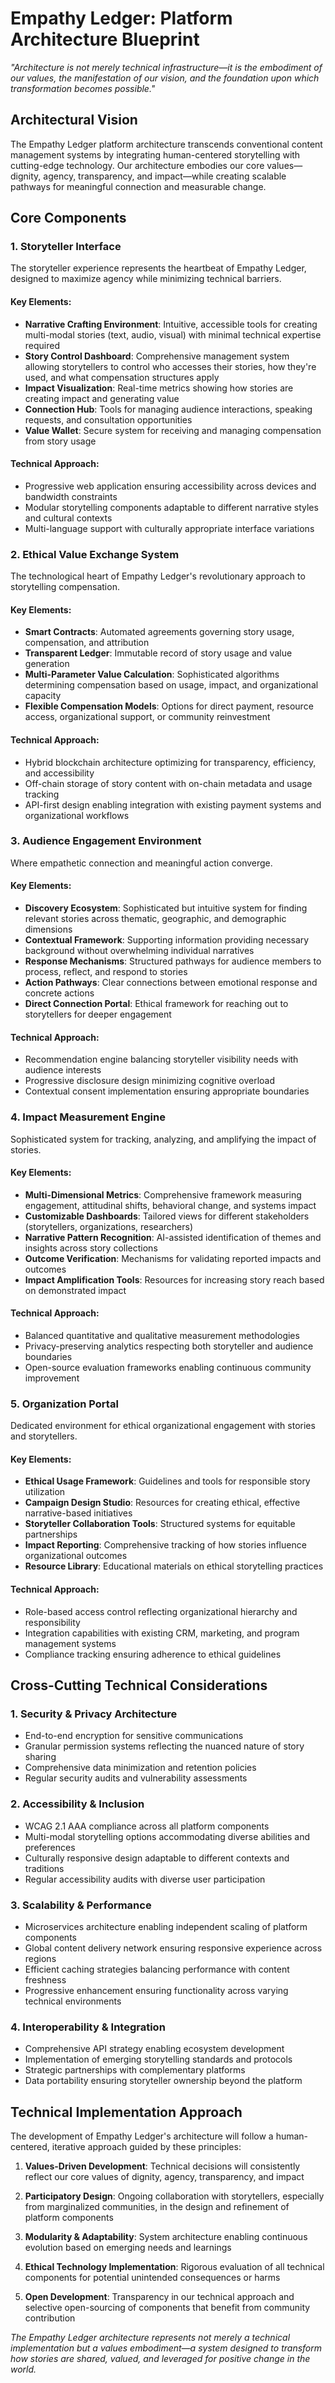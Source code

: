 # Empathy Ledger: Platform Architecture Blueprint

_"Architecture is not merely technical infrastructure—it is the embodiment of our values, the manifestation of our vision, and the foundation upon which transformation becomes possible."_

## Architectural Vision

The Empathy Ledger platform architecture transcends conventional content management systems by integrating human-centered storytelling with cutting-edge technology. Our architecture embodies our core values—dignity, agency, transparency, and impact—while creating scalable pathways for meaningful connection and measurable change.

## Core Components

### 1. Storyteller Interface

The storyteller experience represents the heartbeat of Empathy Ledger, designed to maximize agency while minimizing technical barriers.

#### Key Elements:

- **Narrative Crafting Environment**: Intuitive, accessible tools for creating multi-modal stories (text, audio, visual) with minimal technical expertise required
- **Story Control Dashboard**: Comprehensive management system allowing storytellers to control who accesses their stories, how they're used, and what compensation structures apply
- **Impact Visualization**: Real-time metrics showing how stories are creating impact and generating value
- **Connection Hub**: Tools for managing audience interactions, speaking requests, and consultation opportunities
- **Value Wallet**: Secure system for receiving and managing compensation from story usage

#### Technical Approach:

- Progressive web application ensuring accessibility across devices and bandwidth constraints
- Modular storytelling components adaptable to different narrative styles and cultural contexts
- Multi-language support with culturally appropriate interface variations

### 2. Ethical Value Exchange System

The technological heart of Empathy Ledger's revolutionary approach to storytelling compensation.

#### Key Elements:

- **Smart Contracts**: Automated agreements governing story usage, compensation, and attribution
- **Transparent Ledger**: Immutable record of story usage and value generation
- **Multi-Parameter Value Calculation**: Sophisticated algorithms determining compensation based on usage, impact, and organizational capacity
- **Flexible Compensation Models**: Options for direct payment, resource access, organizational support, or community reinvestment

#### Technical Approach:

- Hybrid blockchain architecture optimizing for transparency, efficiency, and accessibility
- Off-chain storage of story content with on-chain metadata and usage tracking
- API-first design enabling integration with existing payment systems and organizational workflows

### 3. Audience Engagement Environment

Where empathetic connection and meaningful action converge.

#### Key Elements:

- **Discovery Ecosystem**: Sophisticated but intuitive system for finding relevant stories across thematic, geographic, and demographic dimensions
- **Contextual Framework**: Supporting information providing necessary background without overwhelming individual narratives
- **Response Mechanisms**: Structured pathways for audience members to process, reflect, and respond to stories
- **Action Pathways**: Clear connections between emotional response and concrete actions
- **Direct Connection Portal**: Ethical framework for reaching out to storytellers for deeper engagement

#### Technical Approach:

- Recommendation engine balancing storyteller visibility needs with audience interests
- Progressive disclosure design minimizing cognitive overload
- Contextual consent implementation ensuring appropriate boundaries

### 4. Impact Measurement Engine

Sophisticated system for tracking, analyzing, and amplifying the impact of stories.

#### Key Elements:

- **Multi-Dimensional Metrics**: Comprehensive framework measuring engagement, attitudinal shifts, behavioral change, and systems impact
- **Customizable Dashboards**: Tailored views for different stakeholders (storytellers, organizations, researchers)
- **Narrative Pattern Recognition**: AI-assisted identification of themes and insights across story collections
- **Outcome Verification**: Mechanisms for validating reported impacts and outcomes
- **Impact Amplification Tools**: Resources for increasing story reach based on demonstrated impact

#### Technical Approach:

- Balanced quantitative and qualitative measurement methodologies
- Privacy-preserving analytics respecting both storyteller and audience boundaries
- Open-source evaluation frameworks enabling continuous community improvement

### 5. Organization Portal

Dedicated environment for ethical organizational engagement with stories and storytellers.

#### Key Elements:

- **Ethical Usage Framework**: Guidelines and tools for responsible story utilization
- **Campaign Design Studio**: Resources for creating ethical, effective narrative-based initiatives
- **Storyteller Collaboration Tools**: Structured systems for equitable partnerships
- **Impact Reporting**: Comprehensive tracking of how stories influence organizational outcomes
- **Resource Library**: Educational materials on ethical storytelling practices

#### Technical Approach:

- Role-based access control reflecting organizational hierarchy and responsibility
- Integration capabilities with existing CRM, marketing, and program management systems
- Compliance tracking ensuring adherence to ethical guidelines

## Cross-Cutting Technical Considerations

### 1. Security & Privacy Architecture

- End-to-end encryption for sensitive communications
- Granular permission systems reflecting the nuanced nature of story sharing
- Comprehensive data minimization and retention policies
- Regular security audits and vulnerability assessments

### 2. Accessibility & Inclusion

- WCAG 2.1 AAA compliance across all platform components
- Multi-modal storytelling options accommodating diverse abilities and preferences
- Culturally responsive design adaptable to different contexts and traditions
- Regular accessibility audits with diverse user participation

### 3. Scalability & Performance

- Microservices architecture enabling independent scaling of platform components
- Global content delivery network ensuring responsive experience across regions
- Efficient caching strategies balancing performance with content freshness
- Progressive enhancement ensuring functionality across varying technical environments

### 4. Interoperability & Integration

- Comprehensive API strategy enabling ecosystem development
- Implementation of emerging storytelling standards and protocols
- Strategic partnerships with complementary platforms
- Data portability ensuring storyteller ownership beyond the platform

## Technical Implementation Approach

The development of Empathy Ledger's architecture will follow a human-centered, iterative approach guided by these principles:

1. **Values-Driven Development**: Technical decisions will consistently reflect our core values of dignity, agency, transparency, and impact

2. **Participatory Design**: Ongoing collaboration with storytellers, especially from marginalized communities, in the design and refinement of platform components

3. **Modularity & Adaptability**: System architecture enabling continuous evolution based on emerging needs and learnings

4. **Ethical Technology Implementation**: Rigorous evaluation of all technical components for potential unintended consequences or harms

5. **Open Development**: Transparency in our technical approach and selective open-sourcing of components that benefit from community contribution

_The Empathy Ledger architecture represents not merely a technical implementation but a values embodiment—a system designed to transform how stories are shared, valued, and leveraged for positive change in the world._
